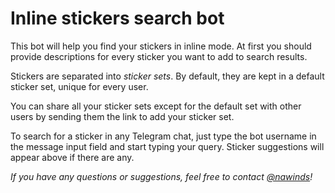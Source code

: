 # Inline stickers search bot
This bot will help you find your stickers in inline mode. 
At first you should provide descriptions for every 
sticker you want to add to search results.

Stickers are separated into _sticker sets_. By default, 
they are kept in a default sticker set, 
unique for every user.

You can share all your sticker sets except for the 
default set with other users by sending them the 
link to add your sticker set.

To search for a sticker in any Telegram chat, 
just type the bot username in the message input 
field and start typing your query. 
Sticker suggestions will appear above if there are any.

_If you have any questions or suggestions, 
feel free to contact [@nawinds](https://t.me/nawinds)!_
